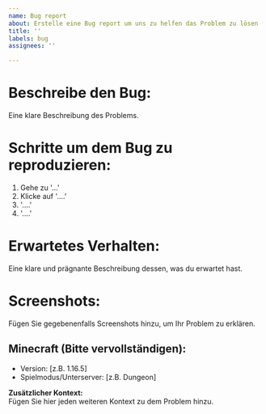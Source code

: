 ```yaml
---
name: Bug report
about: Erstelle eine Bug report um uns zu helfen das Problem zu lösen
title: ''
labels: bug
assignees: ''

---
```


Beschreibe den Bug:
===
Eine klare Beschreibung des Problems.

Schritte um dem Bug zu reproduzieren:
===
1. Gehe zu '...'
2. Klicke auf '....'
3. '....'
4. '....'

Erwartetes Verhalten:
===
Eine klare und prägnante Beschreibung dessen, was du erwartet hast.

Screenshots:
===
Fügen Sie gegebenenfalls Screenshots hinzu, um Ihr Problem zu erklären.


Minecraft (Bitte vervollständigen):
---
- Version: [z.B. 1.16.5]
- Spielmodus/Unterserver: [z.B. Dungeon]


**Zusätzlicher Kontext:** <br>
Fügen Sie hier jeden weiteren Kontext zu dem Problem hinzu.

